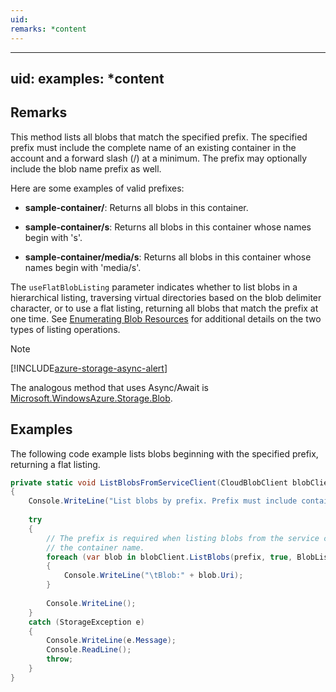```yaml
---
uid: 
remarks: *content
---
```

---
uid: 
examples: *content
---
## Remarks  
 This method lists all blobs that match the specified prefix. The specified prefix must include the complete name of an existing container in the account and a forward slash (/) at a minimum. The prefix may optionally include the blob name prefix as well.  
  
 Here are some examples of valid prefixes:  
  
-   **sample-container/**: Returns all blobs in this container.  
  
-   **sample-container/s**: Returns all blobs in this container whose names begin with 's'.  
  
-   **sample-container/media/s**: Returns all blobs in this container whose names begin with 'media/s'.  
  
 The `useFlatBlobListing` parameter indicates whether to list blobs in a hierarchical listing, traversing virtual directories based on the blob delimiter character, or to use a flat listing, returning all blobs that match the prefix at one time. See [Enumerating Blob Resources](../Topic/Enumerating%20Blob%20Resources.md) for additional details on the two types of listing operations.  
  
> [!NOTE]
>  [!INCLUDE[azure-storage-async-alert](../Token/azure-storage-async-alert_md.md)]  
>   
>  The analogous method that uses Async/Await is [Microsoft.WindowsAzure.Storage.Blob](assetId:///N:Microsoft.WindowsAzure.Storage.Blob?qualifyHint=False&autoUpgrade=True).  
  
## Examples  
 The following code example lists blobs beginning with the specified prefix, returning a flat listing.  
  
```c#  
private static void ListBlobsFromServiceClient(CloudBlobClient blobClient, string prefix)  
{  
    Console.WriteLine("List blobs by prefix. Prefix must include container name:");  
  
    try  
    {  
        // The prefix is required when listing blobs from the service client. The prefix must include  
        // the container name.  
        foreach (var blob in blobClient.ListBlobs(prefix, true, BlobListingDetails.None, null, null))  
        {  
            Console.WriteLine("\tBlob:" + blob.Uri);  
        }  
  
        Console.WriteLine();  
    }  
    catch (StorageException e)  
    {  
        Console.WriteLine(e.Message);  
        Console.ReadLine();  
        throw;  
    }  
}  
```